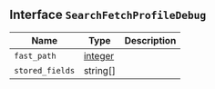 ## Interface `SearchFetchProfileDebug`

| Name | Type | Description |
| - | - | - |
| `fast_path` | [integer](./integer.md) | &nbsp; |
| `stored_fields` | string[] | &nbsp; |
